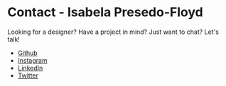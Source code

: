# Contact - Isabela Presedo-Floyd

Looking for a designer? Have a project in mind? Just want to chat?
Let's talk!

- [Github](https://github.com/isabela-pf)
- [Instagram](https://www.instagram.com/irpf.design/)
- [LinkedIn](https://www.linkedin.com/in/isabela-presedo-floyd-32b99a160/)
- [Twitter](https://twitter.com/isabelapf2)